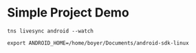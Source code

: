 # Simple Project Demo

```
tns livesync android --watch
```

```
export ANDROID_HOME=/home/boyer/Documents/android-sdk-linux
```